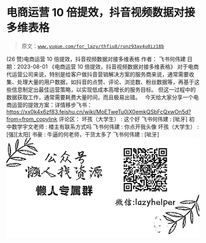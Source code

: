 # 电商运营 10 倍提效，抖音视频数据对接多维表格

> 原文：[`www.yuque.com/for_lazy/thfiu8/runz93av4u0iz18b`](https://www.yuque.com/for_lazy/thfiu8/runz93av4u0iz18b)

<ne-h2 id="612de7b4" data-lake-id="612de7b4"><ne-heading-ext><ne-heading-anchor></ne-heading-anchor><ne-heading-fold></ne-heading-fold></ne-heading-ext><ne-heading-content><ne-text id="u42afab9e">(26 赞)电商运营 10 倍提效，抖音视频数据对接多维表格</ne-text></ne-heading-content></ne-h2> <ne-p id="u979c0aae" data-lake-id="u979c0aae"><ne-text id="u6089853c">作者： 飞书何伟建</ne-text></ne-p> <ne-p id="u44064430" data-lake-id="u44064430"><ne-text id="u88f4eb41">日期：2023-08-01</ne-text></ne-p> <ne-p id="u0dcb19cf" data-lake-id="u0dcb19cf"><ne-text id="u53987374">《电商运营 10 倍提效，抖音视频数据对接多维表格》</ne-text></ne-p> <ne-p id="u46ac7204" data-lake-id="u46ac7204"><ne-text id="u55d52b63">对于电商代运营公司来说，特别是给客户做抖音营销解决方案的服务商来说，通常需要收集、处理大量的用户数据，如抖音的点赞、评论、浏览数、粉丝数据等，再基于这些信息制定出最佳运营策略，以实现低成本高增长的服务目标。</ne-text></ne-p> <ne-p id="uddce3b01" data-lake-id="uddce3b01"><ne-text id="uce7d734b">但这一过程中的数据获取工作，通常需要耗费大量时间，而且极易出错。   今天给大家分享一个电商运营的提效方案：详情移步飞书：</ne-text>[<ne-text id="u469dd690">https://xx0k4x6zf83.feishu.cn/wiki/MoETweTu0iX0emkQSbFcQxwOn5d?from=from_copylink</ne-text>](https://xx0k4x6zf83.feishu.cn/wiki/MoETweTu0iX0emkQSbFcQxwOn5d?from=from_copylink)</ne-p> <ne-hole id="u7a827e63" data-lake-id="u7a827e63"><ne-card data-card-name="hr" data-card-type="block" id="YdsJQ" data-event-boundary="card"><ne-p id="u19077449" data-lake-id="u19077449"><ne-text id="u66e702c7">评论区：</ne-text></ne-p> <ne-p id="ud2ada4c0" data-lake-id="ud2ada4c0"><ne-text id="u30850fa3">坏孩（大学生） : 这个好</ne-text> <ne-text id="ub6a21cc5">飞书何伟建 : [呲牙]</ne-text> <ne-text id="ue2730326">初中数学宇文老师 : 楼主有联系方式吗</ne-text> <ne-text id="uc3aa46fd">飞书何伟建 : 你点开我头像</ne-text> <ne-text id="u72ac6945">坏孩（大学生） : [强][太阳]</ne-text> <ne-text id="ub326d8e1">书豪 : 牛逼的何老师，干货太多了</ne-text> <ne-text id="ue93e3b5f">飞书何伟建 : [呲牙]</ne-text></ne-p> <ne-p id="u3e3efaf9" data-lake-id="u3e3efaf9"><ne-card data-card-name="image" data-card-type="inline" id="I0rqA" data-event-boundary="card">![](img/894d30a529e7c37bcd3392323c99941c.png)  <ne-hole id="u6a52c51b" data-lake-id="u6a52c51b"><ne-card data-card-name="hr" data-card-type="block" id="miO90" data-event-boundary="card"></ne-card></ne-hole></ne-card></ne-p></ne-card></ne-hole>